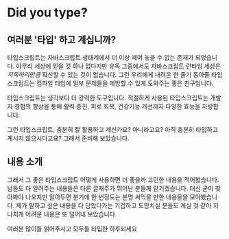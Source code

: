 # Did you type?

## 여러분 '타입' 하고 계십니까?

타입스크립트는 자바스크립트 생태계에서 더 이상 떼어 놓을 수 없는 존재가 되었습니다. 아무리 세상에 믿을 것 하나 없다지만 유독 그중에서도 자바스크립트 런타임 세상은 _지독하리만큼_ 확신할 수 있는 것이 없습니다. 그런 우리에게 내려온 한 줄기 동아줄 타입스크립트는 컴파일 타임에 일부 문제들을 예방할 수 있게 도와주는 좋은 친구입니다.

타입스크립트는 생각보다 더 강력한 도구입니다. 적절하게 사용된 타입스크립트는 개발자 경험의 향상을 통해 활력 증진, 피로 회복, 건강기능 개선까지 다양한 효능을 자랑합니다.

그런 타입스크립트, 충분히 잘 활용하고 계신가요? 아니라고요? 아직 충분히 타입하고 계시지 않으시다고요? 그래서 준비해 보았습니다.

## 내용 소개

그래서 그 좋은 타입스크립트 어떻게 사용하면 더 좋을까 고민한 내용을 적어봤습니다. 남들도 다 알려주는 내용들은 다른 글재주가 뛰어난 분들께 맡기겠습니다. 대신 굳이 찾아봐야 나오지만 알아두면 분기에 한 번정도는 분명 써먹을 만한 내용들을 모아봤습니다. 제가 말하고 싶은 내용을 다 담았다가는 기겁하고 도망치실 분들도 계실 것 같아 지나치게 어려운 내용은 또 덜어내 보았습니다.

여러분 많이들 읽어주시고 모두들 타입한 하루되세요
